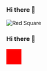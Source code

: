 ### Hi there 👋

![Red Square](https://via.placeholder.com/40.png/ff0000)

### Hi there 👋

<div style="width: 40px; height: 40px; background-color: red;"></div>

<!--
**1351618/1351618** is a ✨ _special_ ✨ repository because its `README.md` (this file) appears on your GitHub profile.

Here are some ideas to get you started:

- 🔭 I’m currently working on ...
- 🌱 I’m currently learning ...
- 👯 I’m looking to collaborate on ...
- 🤔 I’m looking for help with ...
- 💬 Ask me about ...
- 📫 How to reach me: ...
- 😄 Pronouns: ...
- ⚡ Fun fact: ...
-->
